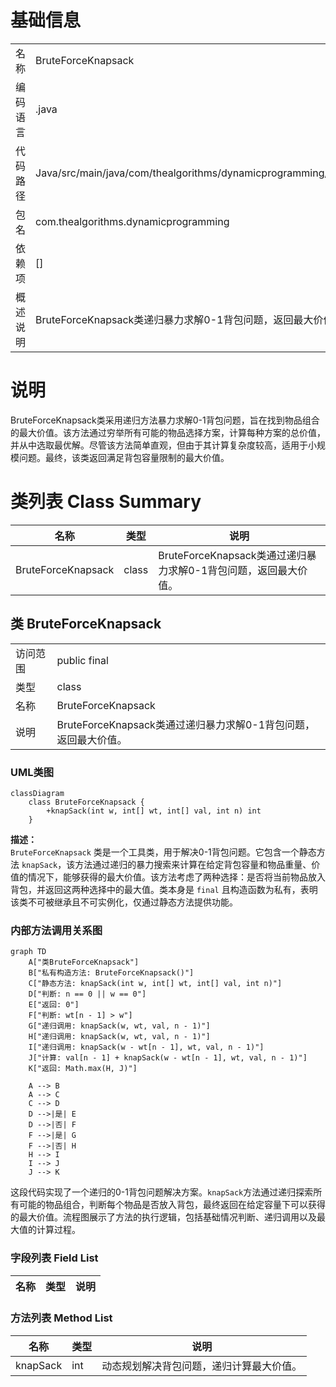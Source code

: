 # 基础信息

|      |      |
|------|------|
| 名称 | BruteForceKnapsack |
| 编码语言 | .java |
| 代码路径 | Java/src/main/java/com/thealgorithms/dynamicprogramming/BruteForceKnapsack.java |
| 包名 | com.thealgorithms.dynamicprogramming |
| 依赖项 | [] |
| 概述说明 | BruteForceKnapsack类递归暴力求解0-1背包问题，返回最大价值。 |

# 说明

BruteForceKnapsack类采用递归方法暴力求解0-1背包问题，旨在找到物品组合的最大价值。该方法通过穷举所有可能的物品选择方案，计算每种方案的总价值，并从中选取最优解。尽管该方法简单直观，但由于其计算复杂度较高，适用于小规模问题。最终，该类返回满足背包容量限制的最大价值。

# 类列表 Class Summary

| 名称   | 类型  | 说明 |
|-------|------|-------------|
| BruteForceKnapsack | class | BruteForceKnapsack类通过递归暴力求解0-1背包问题，返回最大价值。 |



## 类 BruteForceKnapsack

|      |      |
|------|------|
| 访问范围 | public final |
| 类型 | class |
| 名称 | BruteForceKnapsack |
| 说明 | BruteForceKnapsack类通过递归暴力求解0-1背包问题，返回最大价值。 |


### UML类图

```mermaid
classDiagram
    class BruteForceKnapsack {
        +knapSack(int w, int[] wt, int[] val, int n) int
    }
```

**描述：**  
`BruteForceKnapsack` 类是一个工具类，用于解决0-1背包问题。它包含一个静态方法 `knapSack`，该方法通过递归的暴力搜索来计算在给定背包容量和物品重量、价值的情况下，能够获得的最大价值。该方法考虑了两种选择：是否将当前物品放入背包，并返回这两种选择中的最大值。类本身是 `final` 且构造函数为私有，表明该类不可被继承且不可实例化，仅通过静态方法提供功能。


### 内部方法调用关系图

```mermaid
graph TD
    A["类BruteForceKnapsack"]
    B["私有构造方法: BruteForceKnapsack()"]
    C["静态方法: knapSack(int w, int[] wt, int[] val, int n)"]
    D["判断: n == 0 || w == 0"]
    E["返回: 0"]
    F["判断: wt[n - 1] > w"]
    G["递归调用: knapSack(w, wt, val, n - 1)"]
    H["递归调用: knapSack(w, wt, val, n - 1)"]
    I["递归调用: knapSack(w - wt[n - 1], wt, val, n - 1)"]
    J["计算: val[n - 1] + knapSack(w - wt[n - 1], wt, val, n - 1)"]
    K["返回: Math.max(H, J)"]

    A --> B
    A --> C
    C --> D
    D -->|是| E
    D -->|否| F
    F -->|是| G
    F -->|否| H
    H --> I
    I --> J
    J --> K
```

这段代码实现了一个递归的0-1背包问题解决方案。`knapSack`方法通过递归探索所有可能的物品组合，判断每个物品是否放入背包，最终返回在给定容量下可以获得的最大价值。流程图展示了方法的执行逻辑，包括基础情况判断、递归调用以及最大值的计算过程。

### 字段列表 Field List

| 名称  | 类型  | 说明 |
|-------|-------|------|

### 方法列表 Method List

| 名称  | 类型  | 说明 |
|-------|-------|------|
| knapSack | int | 动态规划解决背包问题，递归计算最大价值。 |




